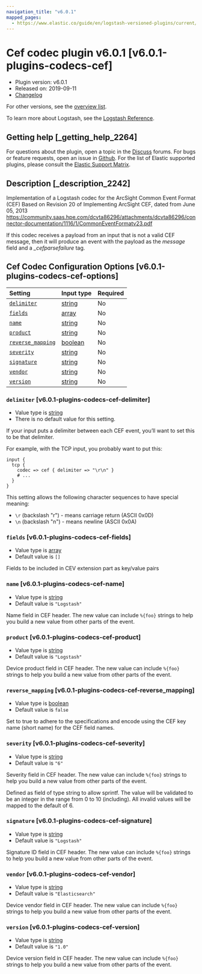 ```yaml
---
navigation_title: "v6.0.1"
mapped_pages:
  - https://www.elastic.co/guide/en/logstash-versioned-plugins/current/v6.0.1-plugins-codecs-cef.html
---
```


# Cef codec plugin v6.0.1 [v6.0.1-plugins-codecs-cef]

* Plugin version: v6.0.1
* Released on: 2019-09-11
* [Changelog](https://github.com/logstash-plugins/logstash-codec-cef/blob/v6.0.1/CHANGELOG.md)

For other versions, see the [overview list](codec-cef-index.md).

To learn more about Logstash, see the [Logstash Reference](https://www.elastic.co/guide/en/logstash/current/index.html).

## Getting help [_getting_help_2264]

For questions about the plugin, open a topic in the [Discuss](http://discuss.elastic.co) forums. For bugs or feature requests, open an issue in [Github](https://github.com/logstash-plugins/logstash-codec-cef). For the list of Elastic supported plugins, please consult the [Elastic Support Matrix](https://www.elastic.co/support/matrix#matrix_logstash_plugins).

## Description [_description_2242]

Implementation of a Logstash codec for the ArcSight Common Event Format (CEF) Based on Revision 20 of Implementing ArcSight CEF, dated from June 05, 2013 <https://community.saas.hpe.com/dcvta86296/attachments/dcvta86296/connector-documentation/1116/1/CommonEventFormatv23.pdf>

If this codec receives a payload from an input that is not a valid CEF message, then it will produce an event with the payload as the *message* field and a *\_cefparsefailure* tag.

## Cef Codec Configuration Options [v6.0.1-plugins-codecs-cef-options]

| Setting | Input type | Required |
| :- | :- | :- |
| [`delimiter`](v6-0-1-plugins-codecs-cef.md#v6.0.1-plugins-codecs-cef-delimiter) | [string](/lsr/value-types.md#string) | No |
| [`fields`](v6-0-1-plugins-codecs-cef.md#v6.0.1-plugins-codecs-cef-fields) | [array](/lsr/value-types.md#array) | No |
| [`name`](v6-0-1-plugins-codecs-cef.md#v6.0.1-plugins-codecs-cef-name) | [string](/lsr/value-types.md#string) | No |
| [`product`](v6-0-1-plugins-codecs-cef.md#v6.0.1-plugins-codecs-cef-product) | [string](/lsr/value-types.md#string) | No |
| [`reverse_mapping`](v6-0-1-plugins-codecs-cef.md#v6.0.1-plugins-codecs-cef-reverse_mapping) | [boolean](/lsr/value-types.md#boolean) | No |
| [`severity`](v6-0-1-plugins-codecs-cef.md#v6.0.1-plugins-codecs-cef-severity) | [string](/lsr/value-types.md#string) | No |
| [`signature`](v6-0-1-plugins-codecs-cef.md#v6.0.1-plugins-codecs-cef-signature) | [string](/lsr/value-types.md#string) | No |
| [`vendor`](v6-0-1-plugins-codecs-cef.md#v6.0.1-plugins-codecs-cef-vendor) | [string](/lsr/value-types.md#string) | No |
| [`version`](v6-0-1-plugins-codecs-cef.md#v6.0.1-plugins-codecs-cef-version) | [string](/lsr/value-types.md#string) | No |

### `delimiter` [v6.0.1-plugins-codecs-cef-delimiter]

* Value type is [string](/lsr/value-types.md#string)
* There is no default value for this setting.

If your input puts a delimiter between each CEF event, you’ll want to set this to be that delimiter.

For example, with the TCP input, you probably want to put this:

```
input {
  tcp {
    codec => cef { delimiter => "\r\n" }
    # ...
  }
}
```

This setting allows the following character sequences to have special meaning:

* `\r` (backslash "r") - means carriage return (ASCII 0x0D)
* `\n` (backslash "n") - means newline (ASCII 0x0A)

### `fields` [v6.0.1-plugins-codecs-cef-fields]

* Value type is [array](/lsr/value-types.md#array)
* Default value is `[]`

Fields to be included in CEV extension part as key/value pairs

### `name` [v6.0.1-plugins-codecs-cef-name]

* Value type is [string](/lsr/value-types.md#string)
* Default value is `"Logstash"`

Name field in CEF header. The new value can include `%{foo}` strings to help you build a new value from other parts of the event.

### `product` [v6.0.1-plugins-codecs-cef-product]

* Value type is [string](/lsr/value-types.md#string)
* Default value is `"Logstash"`

Device product field in CEF header. The new value can include `%{foo}` strings to help you build a new value from other parts of the event.

### `reverse_mapping` [v6.0.1-plugins-codecs-cef-reverse_mapping]

* Value type is [boolean](/lsr/value-types.md#boolean)
* Default value is `false`

Set to true to adhere to the specifications and encode using the CEF key name (short name) for the CEF field names.

### `severity` [v6.0.1-plugins-codecs-cef-severity]

* Value type is [string](/lsr/value-types.md#string)
* Default value is `"6"`

Severity field in CEF header. The new value can include `%{foo}` strings to help you build a new value from other parts of the event.

Defined as field of type string to allow sprintf. The value will be validated to be an integer in the range from 0 to 10 (including). All invalid values will be mapped to the default of 6.

### `signature` [v6.0.1-plugins-codecs-cef-signature]

* Value type is [string](/lsr/value-types.md#string)
* Default value is `"Logstash"`

Signature ID field in CEF header. The new value can include `%{foo}` strings to help you build a new value from other parts of the event.

### `vendor` [v6.0.1-plugins-codecs-cef-vendor]

* Value type is [string](/lsr/value-types.md#string)
* Default value is `"Elasticsearch"`

Device vendor field in CEF header. The new value can include `%{foo}` strings to help you build a new value from other parts of the event.

### `version` [v6.0.1-plugins-codecs-cef-version]

* Value type is [string](/lsr/value-types.md#string)
* Default value is `"1.0"`

Device version field in CEF header. The new value can include `%{foo}` strings to help you build a new value from other parts of the event.
